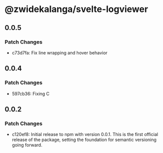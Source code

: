 # @zwidekalanga/svelte-logviewer

## 0.0.5

### Patch Changes

- c73d7fa: Fix line wrapping and hover behavior

## 0.0.4

### Patch Changes

- 597cb36: Fixing C

## 0.0.2

### Patch Changes

- c120ef8: Initial release to npm with version 0.0.1. This is the first official release of the package, setting the foundation for semantic versioning going forward.
